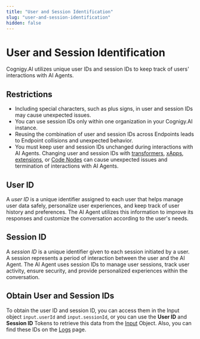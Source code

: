 ```yaml
---
title: "User and Session Identification"
slug: "user-and-session-identification"
hidden: false
---
```


# User and Session Identification

Cognigy.AI utilizes unique user IDs and session IDs to keep track of users' interactions with AI Agents.

## Restrictions

- Including special characters, such as plus signs, in user and session IDs may cause unexpected issues.
- You can use session IDs only within one organization in your Cognigy.AI instance.
- Reusing the combination of user and session IDs across Endpoints leads to Endpoint collisions and unexpected behavior.
- You must keep user and session IDs unchanged during interactions with AI Agents. Changing user and session IDs with [transformers](../deploy/endpoints/transformers/transformers.md), [xApps](../../xApps/overview.md), [extensions](../build/extensions.md), or [Code Nodes](../build/node-reference/basic/code/overview.md) can cause unexpected issues and termination of interactions with AI Agents.

## User ID

A _user ID_ is a unique identifier assigned to each user that helps manage user data safely, personalize user experiences, and keep track of user history and preferences. The AI Agent utilizes this information to improve its responses and customize the conversation according to the user's needs.

## Session ID

A _session ID_ is a unique identifier given to each session initiated by a user. A session represents a period of interaction between the user and the AI Agent. The AI Agent uses session IDs to manage user sessions, track user activity, ensure security, and provide personalized experiences within the conversation.

## Obtain User and Session IDs

To obtain the user ID and session ID, you can access them in the Input object `input.userId` and `input.sessionId`, or you can use the **User ID** and **Session ID** Tokens to retrieve this data from the [Input](../test/interaction-panel/input.md) Object. Also, you can find these IDs on the [Logs](../test/logs.md) page.
